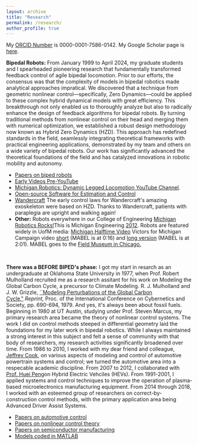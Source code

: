```yaml
---
layout: archive
title: "Research"
permalink: /research/
author_profile: true
---
```


My [ORCID Number](http://orcid.org/0000-0001-7586-0142) is 0000-0001-7586-0142. My Google Scholar page is [here](https://scholar.google.com/citations?hl=en&user=heYuqBkAAAAJ).

**Bipedal Robots:** From January 1999 to April 2024, my graduate students and I spearheaded pioneering research that fundamentally transformed feedback control of agile bipedal locomotion. Prior to our efforts, the consensus was that the complexity of models in bipedal robotics made analytical approaches impratical. We discovered that a technique from geometric nonlinear control—specifically, Zero Dynamics—could be applied to these complex hybrid dynamical models with great efficiency. This breakthrough not only enabled us to thoroughly analyze but also to radically enhance the design of feedback algorithms for bipedal robots. By turning traditional methods from nonlinear control on their head and merging them with numerical optimization, we established a robust design methodology now known as Hybrid Zero Dynamics (HZD). This approach has redefined standards in the field, seamlessly integrating theoretical frameworks with practical engineering applications, demonstrated by my team and others on a wide variety of bipedal robots. Our work has significantly advanced the theoretical foundations of the field and has catalyzed innovations in robotic mobility and autonomy.

*   [Papers on biped robots](/publications/robotics.html)
*   [Early Videos Pre-YouTube](robot-videos.html)
*   [Michigan Robotics: Dynamic Legged Locomotion YouTube Channel](http://www.youtube.com/user/DynamicLegLocomotion).
*   [Open-source Software for Estimation and Control](https://github.com/UMich-BipedLab)
*   [Wandercraft](https://en.wandercraft.eu/) The early control laws for Wandercraft's amazing exoskeleton were based on HZD. Thanks to Wandercraft, patients with paraplegia are upright and walking again!
* **Other:** Robots everywhere in our College of Engineering [Michigan Robotics Rocks!](http://www.youtube.com/watch?v=pMaCC__C0cE&feature=c4-overview-vl&list=PL5CFFA0DE541898F8)This is Michigan Engineering [2012](http://www.youtube.com/watch?v=e-p1QiRgxWo&feature=c4-overview-vl&list=PL5CFFA0DE541898F8). Robots are featured widely in UofM media: [Michigan Halftime Video](http://www.youtube.com/watch?v=guj0Ddp4bEA&list=PL5CFFA0DE541898F8) Victors for Michigan Campaign video [short](http://www.youtube.com/watch?v=8C_JpoZeUSk) (MABEL is at 0:16) and [long version](http://www.youtube.com/watch?v=_Mcf4UiaYQA) (MABEL is at 2:01). MABEL goes to the [Field Museum in Chicago.](https://www.youtube.com/watch?v=7qr9zVpqIiw)

<br>

**There was a BEFORE BIPED's phase:** I got my start in resarch as an undergraduate at Oklahoma State University in 1977, when Prof. Robert Mulholland recruited me as a research assitant for his work on Modeling the Global Carbon Cycle, a precursor to Climate Modeling.
R. J. Mulholland and J. W. Grizzle, [\`\`Modeling Perturbations of the Global Carbon Cycle,"](/files/GlobalCarbonCycle1979.pdf) _Reprint,_ Proc. of the International Conference on Cybernetics and Society, pp. 690-694, 1979. And yes, it's always been about fossil fuels. Beginning in 1980 at UT Austin, studying under Prof. Steven Marcus, my primary research area became the theory of nonlinear control systems. The work I did on control methods steeped in differential geometry laid the foundations for my later work in bipedal robotics. While I always maintained a strong interest in this subject and felt a sense of community with that body of researchers, my research activities significantly broadened over time. From 1986 to 2010, I worked with my dear friend and colleague, [Jeffrey Cook](https://www.automotivehalloffame.org/honoree/jeffrey-a-cook/), on various aspects of modeling and control of automotive powertrain systems and control; we turned the automotive area into a respecable academic discipline. From 2007 to 2012, I collaborated with [Prof. Huei Peng](https://scholar.google.com/citations?user=MMgcQiIAAAAJ&hl=en)on Hybrid Electric Vehciles (HEVs). From 1991-2001, I applied systems and control techniques to improve the operation of plasma-based microelectronics manufacturing equipment. From 2014 through 2018, I worked with an esteemed group of researchers on correct-by-construction control methods, with the primary application area being Advanced Driver Assist Systems. 

*   [Papers on automotive control](automotive.html)
*   [Papers on nonlinear control theory](control.html)
*   [Papers on semiconductor manufacturing](semiconductor.html)
*   [Models coded in MATLAB](matlab.html)